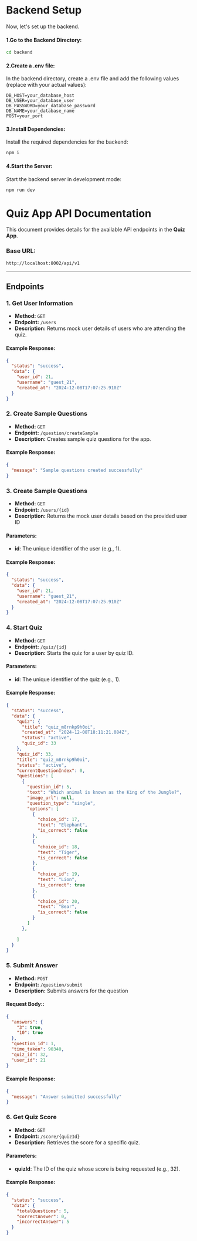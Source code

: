 # Backend Setup
Now, let's set up the backend.
#### 1.Go to the Backend Directory:
```bash
cd backend
```
#### 2.Create a .env file:
In the backend directory, create a .env file and add the following values (replace with your actual values):
```text
DB_HOST=your_database_host
DB_USER=your_database_user
DB_PASSWORD=your_database_password
DB_NAME=your_database_name
POST=your_port
```

#### 3.Install Dependencies:
Install the required dependencies for the backend:
```bash
npm i
```
#### 4.Start the Server:
Start the backend server in development mode:
```bash
npm run dev
```

# Quiz App API Documentation

This document provides details for the available API endpoints in the **Quiz App**.

### **Base URL:**
`http://localhost:8002/api/v1`

---

## **Endpoints**

### **1. Get User Information**
- **Method:** `GET`
- **Endpoint:** `/users`
- **Description:** Returns mock user details of users who are attending the quiz.

#### Example Response:
```json
{
  "status": "success",
  "data": {
    "user_id": 21,
    "username": "guest_21",
    "created_at": "2024-12-08T17:07:25.910Z"
  }
}
```
### **2. Create Sample Questions**
- **Method:** `GET`
- **Endpoint:** `/question/createSample`
- **Description:** Creates sample quiz questions for the app.

#### Example Response:
```json
{
  "message": "Sample questions created successfully"
}
```

### **3. Create Sample Questions**
- **Method:** `GET`
- **Endpoint:** `/users/{id}`
- **Description:** Returns the mock user details based on the provided user ID
#### Parameters:
- **id**: The unique identifier of the user (e.g., 1).
#### Example Response:
```json
{
  "status": "success",
  "data": {
    "user_id": 21,
    "username": "guest_21",
    "created_at": "2024-12-08T17:07:25.910Z"
  }
}
```

### **4. Start Quiz**
- **Method:** `GET`
- **Endpoint:** `/quiz/{id}`
- **Description:** Starts the quiz for a user by quiz ID.
#### Parameters:
- **id**: The unique identifier of the quiz (e.g., 1).
#### Example Response:
```json
{
  "status": "success",
  "data": {
    "quiz": {
      "title": "quiz_m8rnkp9h0oi",
      "created_at": "2024-12-08T18:11:21.084Z",
      "status": "active",
      "quiz_id": 33
    },
    "quiz_id": 33,
    "title": "quiz_m8rnkp9h0oi",
    "status": "active",
    "currentQuestionIndex": 0,
    "questions": [
      {
        "question_id": 5,
        "text": "Which animal is known as the King of the Jungle?",
        "image_url": null,
        "question_type": "single",
        "options": [
          {
            "choice_id": 17,
            "text": "Elephant",
            "is_correct": false
          },
          {
            "choice_id": 18,
            "text": "Tiger",
            "is_correct": false
          },
          {
            "choice_id": 19,
            "text": "Lion",
            "is_correct": true
          },
          {
            "choice_id": 20,
            "text": "Bear",
            "is_correct": false
          }
        ]
      },
      
    ]
  }
}
```
### **5. Submit Answer**
- **Method:** `POST`
- **Endpoint:** `/question/submit`
- **Description:** Submits answers for the question
#### Request Body::
```json
{
  "answers": {
    "3": true,
    "10": true
  },
  "question_id": 1,
  "time_taken": 90340,
  "quiz_id": 32,
  "user_id": 21
}
```
#### Example Response:
```json
{
  "message": "Answer submitted successfully"
}
```

### **6. Get Quiz Score**
- **Method:** `GET`
- **Endpoint:** `/score/{quizId}`
- **Description:** Retrieves the score for a specific quiz.
#### Parameters:
- **quizId**: The ID of the quiz whose score is being requested (e.g., 32).
#### Example Response:
```json
{
  "status": "success",
  "data": {
    "totalQuestions": 5,
    "correctAnswer": 0,
    "incorrectAnswer": 5
  }
}
```

